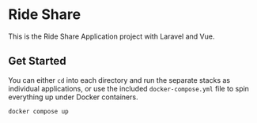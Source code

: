 # Ride Share

This is the Ride Share Application project with Laravel and Vue.

## Get Started

You can either `cd` into each directory and run the separate stacks as individual applications, or use the included `docker-compose.yml` file to spin everything up under Docker containers.

```sh
docker compose up
```

